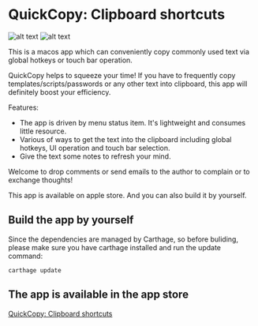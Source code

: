 # QuickCopy: Clipboard shortcuts
![alt text](https://img.shields.io/badge/build-success-green.svg "bulid:success")        ![alt text](https://img.shields.io/badge/Swift-4.0-blue.svg "Swift:4.0")

This is a macos app which can conveniently copy commonly used text via global hotkeys or touch bar operation.


QuickCopy helps to squeeze your time!
If you have to frequently copy templates/scripts/passwords or any other text into clipboard, this app will definitely boost your efficiency.

Features:
- The app is driven by menu status item. It's lightweight and consumes little resource.
- Various of ways to get the text into the clipboard including global hotkeys, UI operation and touch bar selection.
- Give the text some notes to refresh your mind.

Welcome to drop comments or send emails to the author to complain or to exchange thoughts!

This app is available on apple store. And you can also build it by yourself.

## Build the app by yourself
Since the dependencies are managed by Carthage, so before buliding, please make sure you have carthage installed and run the update command:

<code>carthage update</code>

## The app is available in the app store 
[QuickCopy: Clipboard shortcuts](https://itunes.apple.com/cn/app/quickcopy-clipboard-shortcuts/id1435574509?l=en&mt=12)
